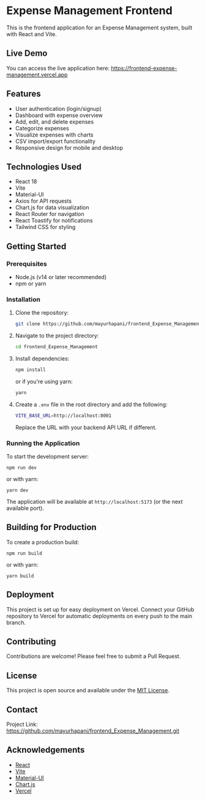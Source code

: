 # Expense Management Frontend

This is the frontend application for an Expense Management system, built with React and Vite.

## Live Demo

You can access the live application here: https://frontend-expense-management.vercel.app

## Features

- User authentication (login/signup)
- Dashboard with expense overview
- Add, edit, and delete expenses
- Categorize expenses
- Visualize expenses with charts
- CSV import/export functionality
- Responsive design for mobile and desktop

## Technologies Used

- React 18
- Vite
- Material-UI
- Axios for API requests
- Chart.js for data visualization
- React Router for navigation
- React Toastify for notifications
- Tailwind CSS for styling

## Getting Started

### Prerequisites

- Node.js (v14 or later recommended)
- npm or yarn

### Installation

1. Clone the repository:

   ```bash
   git clone https://github.com/mayurhapani/frontend_Expense_Management.git
   ```

2. Navigate to the project directory:

   ```bash
   cd frontend_Expense_Management
   ```

3. Install dependencies:

   ```bash
   npm install
   ```

   or if you're using yarn:

   ```bash
   yarn
   ```

4. Create a `.env` file in the root directory and add the following:
   ```bash
   VITE_BASE_URL=http://localhost:8001
   ```
   Replace the URL with your backend API URL if different.

### Running the Application

To start the development server:

```
npm run dev
```

or with yarn:

```
yarn dev
```

The application will be available at `http://localhost:5173` (or the next available port).

## Building for Production

To create a production build:

```
npm run build
```

or with yarn:

```
yarn build
```

## Deployment

This project is set up for easy deployment on Vercel. Connect your GitHub repository to Vercel for automatic deployments on every push to the main branch.

## Contributing

Contributions are welcome! Please feel free to submit a Pull Request.

## License

This project is open source and available under the [MIT License](LICENSE).

## Contact

Project Link: https://github.com/mayurhapani/frontend_Expense_Management.git

## Acknowledgements

- [React](https://reactjs.org/)
- [Vite](https://vitejs.dev/)
- [Material-UI](https://mui.com/)
- [Chart.js](https://www.chartjs.org/)
- [Vercel](https://vercel.com/)
